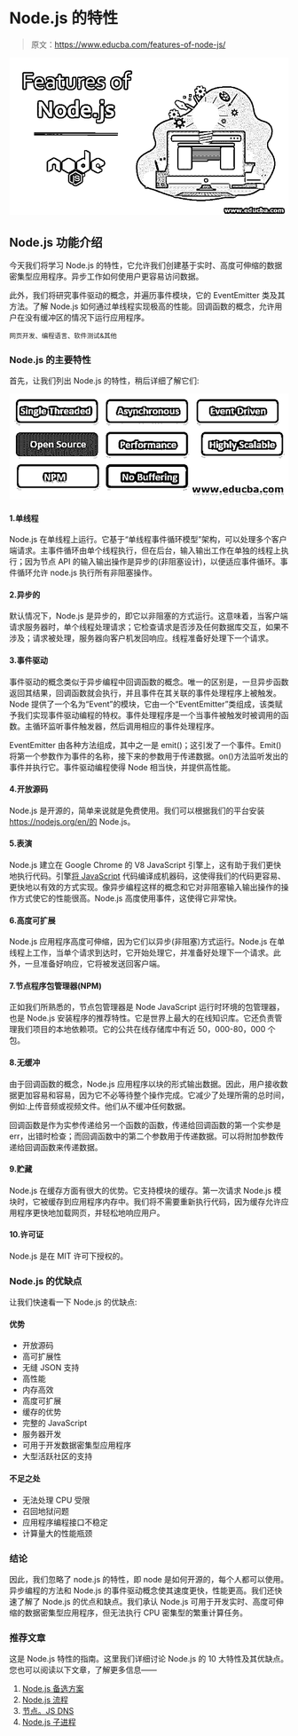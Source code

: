 # Node.js 的特性

> 原文：<https://www.educba.com/features-of-node-js/>

![Features of Node.js](img/21728a65eb5101baf67e903743dfc6f2.png)



## Node.js 功能介绍

今天我们将学习 Node.js 的特性，它允许我们创建基于实时、高度可伸缩的数据密集型应用程序。异步工作如何使用户更容易访问数据。

此外，我们将研究事件驱动的概念，并遍历事件模块，它的 EventEmitter 类及其方法。了解 Node.js 如何通过单线程实现极高的性能。回调函数的概念，允许用户在没有缓冲区的情况下运行应用程序。

<small>网页开发、编程语言、软件测试&其他</small>

### Node.js 的主要特性

首先，让我们列出 Node.js 的特性，稍后详细了解它们:

![Features of Node.js 2](img/224b4d7ca67ce8637f85ecc309f857ca.png)



#### 1.单线程

Node.js 在单线程上运行。它基于“单线程事件循环模型”架构，可以处理多个客户端请求。主事件循环由单个线程执行，但在后台，输入输出工作在单独的线程上执行；因为节点 API 的输入输出操作是异步的(非阻塞设计)，以便适应事件循环。事件循环允许 node.js 执行所有非阻塞操作。

#### 2.异步的

默认情况下，Node.js 是异步的，即它以非阻塞的方式运行。这意味着，当客户端请求服务器时，单个线程处理请求；它检查请求是否涉及任何数据库交互，如果不涉及；请求被处理，服务器向客户机发回响应。线程准备好处理下一个请求。

#### 3.事件驱动

事件驱动的概念类似于异步编程中回调函数的概念。唯一的区别是，一旦异步函数返回其结果，回调函数就会执行，并且事件在其关联的事件处理程序上被触发。Node 提供了一个名为“Event”的模块，它由一个“EventEmitter”类组成，该类赋予我们实现事件驱动编程的特权。事件处理程序是一个当事件被触发时被调用的函数。主循环监听事件触发器，然后调用相应的事件处理程序。

EventEmitter 由各种方法组成，其中之一是 emit()；这引发了一个事件。Emit()将第一个参数作为事件的名称，接下来的参数用于传递数据。on()方法监听发出的事件并执行它。事件驱动编程使得 Node 相当快，并提供高性能。

#### 4.开放源码

Node.js 是开源的，简单来说就是免费使用。我们可以根据我们的平台安装 https://nodejs.org/en/的 Node.js。

#### 5.表演

Node.js 建立在 Google Chrome 的 V8 JavaScript 引擎上，这有助于我们更快地执行代码。引擎[将 JavaScript](https://www.educba.com/what-is-javascript/) 代码编译成机器码，这使得我们的代码更容易、更快地以有效的方式实现。像异步编程这样的概念和它对非阻塞输入输出操作的操作方式使它的性能很高。Node.js 高度使用事件，这使得它非常快。

#### 6.高度可扩展

Node.js 应用程序高度可伸缩，因为它们以异步(非阻塞)方式运行。Node.js 在单线程上工作，当单个请求到达时，它开始处理它，并准备好处理下一个请求。此外，一旦准备好响应，它将被发送回客户端。

#### 7.节点程序包管理器(NPM)

正如我们所熟悉的，节点包管理器是 Node JavaScript 运行时环境的包管理器，也是 Node.js 安装程序的推荐特性。它是世界上最大的在线知识库。它还负责管理我们项目的本地依赖项。它的公共在线存储库中有近 50，000-80，000 个包。

#### 8.无缓冲

由于回调函数的概念，Node.js 应用程序以块的形式输出数据。因此，用户接收数据更加容易和容易，因为它不必等待整个操作完成。它减少了处理所需的总时间，例如:上传音频或视频文件。他们从不缓冲任何数据。

回调函数是作为实参传递给另一个函数的函数，传递给回调函数的第一个实参是 err，出错时检查；而回调函数中的第二个参数用于传递数据。可以将附加参数传递给回调函数来传递数据。

#### 9.贮藏

Node.js 在缓存方面有很大的优势。它支持模块的缓存。第一次请求 Node.js 模块时，它被缓存到应用程序内存中。我们将不需要重新执行代码，因为缓存允许应用程序更快地加载网页，并轻松地响应用户。

#### 10.许可证

Node.js 是在 MIT 许可下授权的。

### Node.js 的优缺点

让我们快速看一下 Node.js 的优缺点:

#### 优势

*   开放源码
*   高可扩展性
*   无缝 JSON 支持
*   高性能
*   内存高效
*   高度可扩展
*   缓存的优势
*   完整的 JavaScript
*   服务器开发
*   可用于开发数据密集型应用程序
*   大型活跃社区的支持

#### 不足之处

*   无法处理 CPU 受限
*   召回地狱问题
*   应用程序编程接口不稳定
*   计算量大的性能瓶颈

### 结论

因此，我们忽略了 node.js 的特性，即 node 是如何开源的，每个人都可以使用。异步编程的方法和 Node.js 的事件驱动概念使其速度更快，性能更高。我们还快速了解了 Node.js 的优点和缺点。我们承认 Node.js 可用于开发实时、高度可伸缩的数据密集型应用程序，但无法执行 CPU 密集型的繁重计算任务。

### 推荐文章

这是 Node.js 特性的指南。这里我们详细讨论 Node.js 的 10 大特性及其优缺点。您也可以阅读以下文章，了解更多信息——

1.  [Node.js 备选方案](https://www.educba.com/node-dot-js-alternatives/)
2.  [Node.js 流程](https://www.educba.com/node-dot-js-process/)
3.  [节点。JS DNS](https://www.educba.com/node-js-dns/)
4.  [Node.js 子进程](https://www.educba.com/node-js-child-process/)





